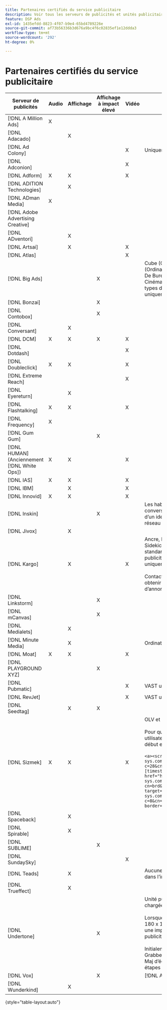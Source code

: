 ```yaml
---
title: Partenaires certifiés du service publicitaire
description: Voir tous les serveurs de publicités et unités publicitaires certifiés.
feature: DSP Ads
exl-id: 1435efdd-8823-4f07-b9e4-65bd4789226e
source-git-commit: af73b56336b3d676a9bc4f6c02835ef1e12ddda3
workflow-type: tm+mt
source-wordcount: '292'
ht-degree: 0%

---
```


# Partenaires certifiés du service publicitaire

| Serveur de publicités | Audio | Affichage | Affichage à impact élevé | Vidéo | Exigences spéciales et notes |
| --- | --- | --- | --- | --- | --- |
| [!DNL A Million Ads] | X | | | | |
| [!DNL Adacado] | | X | | | |
| [!DNL Ad Colony] | | | | X | Uniquement VAST mobile |
| [!DNL Adconion] | | | | X | |
| [!DNL Adform] | X | X | | X | |
| [!DNL ADITION Technologies] | | X | | | |
| [!DNL ADman Media] | X | | | | |
| [!DNL Adobe Advertising Creative] | | | | | |
| [!DNL ADventori] | | X | | | |
| [!DNL Artsai] | | X | | X | |
| [!DNL Atlas] | | | | X | |
| [!DNL Big Ads] | | | X | | Cube (Ordinateur De Bureau), Cube (Mobile), Cartes (Ordinateur De Bureau), Grand Révélement (Ordinateur De Bureau), Cine-Cube (Ordinateur De Bureau), Cinéma (Ordinateur De Bureau). Configurez tous ces types d’annonces dans DSP sur 300 x 250. Certifié uniquement via [!DNL Magnite DV+]. |
| [!DNL Bonzai] | | | X | | |
| [!DNL Contobox] | | | X | | |
| [!DNL Conversant] | | X | | | |
| [!DNL DCM] | X | X | X | X | |
| [!DNL Dotdash] | | | | X | |
| [!DNL Doubleclick] | X | X | | X | |
| [!DNL Extreme Reach] | | | | X | |
| [!DNL Eyereturn] | | X | | | |
| [!DNL Flashtalking] | X | X | | X | |
| [!DNL Frequency] | X | | | | |
| [!DNL Gum Gum] | | | X | | |
| [!DNL HUMAN] (Anciennement [!DNL White Ops]) | X | X | | X | |
| [!DNL IAS] | X | X | | X | |
| [!DNL IBM] | | X | | X | |
| [!DNL Innovid] | X | X | | X | |
| [!DNL Inskin] | | | X | | Les habillages à fort impact (y compris les publicités conversationnelles Cavai) doivent être diffusés à partir d’un identifiant d’offre d’affichage 180x150 sur le réseau d’inventaire Inpeau. |
| [!DNL Jivox] | | X | | | |
| [!DNL Kargo] | | X | | X | Ancre, BYOC, Survol, Ventilation, Ventilation, Piste et Sidekick 320x50 ; Sortie 300x250 ; Écran de bureau standard (aucun identifiant de module externe de publicité spécifique n’est requis) ; Ancre vidéo (VAST uniquement) ; CTV via [!DNL Pubmatic]</br></br>Contactez votre équipe de compte d’Adobe pour obtenir de l’aide sur la configuration des unités d’annonce. |
| [!DNL Linkstorm] | | | X | | |
| [!DNL mCanvas] | | | X | | |
| [!DNL Medialets] | | X | | | |
| [!DNL Minute Media] | | X | | | Ordinateur de bureau (970x250) |
| [!DNL Moat] | X | X | | X | |
| [!DNL PLAYGROUND XYZ] | | | X | | |
| [!DNL Pubmatic] | | | | X | VAST uniquement |
| [!DNL RevJet] | | | | X | VAST uniquement |
| [!DNL Seedtag] | | X | X | | |
| [!DNL Sizmek] | X | X | | X | OLV et CTV</br></br>Pour que les balises s’affichent dans l’interface utilisateur, enveloppez la balise avec `<a>` balises (au début et à la fin). Voir l’exemple de balise ci-dessous :</br></br>`<a><script src="https://bs.serving-sys.com/Serving/adServer.bs?c=28&cn=display&pli=1074570064&w=900&h=550&ord=[timestamp]&ifrm=-1&z=0"></script> <noscript> <a href="https://bs.serving-sys.com/Serving/adServer.bs?cn=brd&pli=1074570064&Page=&Pos=-602368150" target="_blank"> <img src="https://bs.serving-sys.com/Serving/adServer.bs?c=8&cn=display&pli=1074570064&Page=&Pos=-602368150" border=0 width=900 height=550></a> </noscript><a>` |
| [!DNL Spaceback] | | X | | | |
| [!DNL Spirable] | | X | | | |
| [!DNL SUBLIME] | | | X | | |
| [!DNL SundaySky] | | | | X | |
| [!DNL Teads] | | X | | | Aucune prise en charge n’est disponible pour VPAID dans l’inventaire en amont. |
| [!DNL Trueffect] | | X | | | |
| [!DNL Undertone] | | | X | | Unité publicitaire personnalisée de saisie de page chargée 180x150 dans DSP</br></br>Lorsque l’Exchange d’index transmet une enchère de 180 x 150 et DSP des offres sur l’enchère et diffuse une impression, le créatif se développe en une publicité display pleine page.</br></br>Initialement certifié pour les unités publicitaires Grabber (Grabber) de page, Adhésion extensible et Maj d’écran. Cette opération doit être certifiée, avec les étapes indiquées pour les processus. |
| [!DNL Vox] | | | X | | [!DNL Athena] unités d’annonces |
| [!DNL Wunderkind] | | X | | | |

{style="table-layout:auto"}
